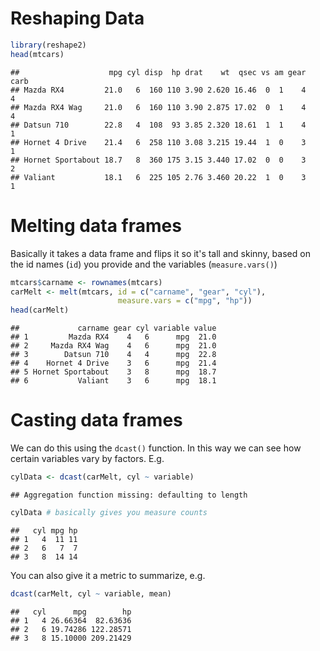 # Reshaping Data


```r
library(reshape2)
head(mtcars)
```

```
##                    mpg cyl disp  hp drat    wt  qsec vs am gear carb
## Mazda RX4         21.0   6  160 110 3.90 2.620 16.46  0  1    4    4
## Mazda RX4 Wag     21.0   6  160 110 3.90 2.875 17.02  0  1    4    4
## Datsun 710        22.8   4  108  93 3.85 2.320 18.61  1  1    4    1
## Hornet 4 Drive    21.4   6  258 110 3.08 3.215 19.44  1  0    3    1
## Hornet Sportabout 18.7   8  360 175 3.15 3.440 17.02  0  0    3    2
## Valiant           18.1   6  225 105 2.76 3.460 20.22  1  0    3    1
```

# Melting data frames

Basically it takes a data frame and flips it so it's tall and skinny, based on the id names (`id`) you provide and the variables (`measure.vars()`)

```r
mtcars$carname <- rownames(mtcars)
carMelt <- melt(mtcars, id = c("carname", "gear", "cyl"), 
                        measure.vars = c("mpg", "hp"))
head(carMelt)
```

```
##             carname gear cyl variable value
## 1         Mazda RX4    4   6      mpg  21.0
## 2     Mazda RX4 Wag    4   6      mpg  21.0
## 3        Datsun 710    4   4      mpg  22.8
## 4    Hornet 4 Drive    3   6      mpg  21.4
## 5 Hornet Sportabout    3   8      mpg  18.7
## 6           Valiant    3   6      mpg  18.1
```

# Casting data frames

We can do this using the `dcast()` function. In this way we can see how certain variables vary by factors. E.g. 


```r
cylData <- dcast(carMelt, cyl ~ variable)
```

```
## Aggregation function missing: defaulting to length
```

```r
cylData # basically gives you measure counts
```

```
##   cyl mpg hp
## 1   4  11 11
## 2   6   7  7
## 3   8  14 14
```

You can also give it a metric to summarize, e.g.

```r
dcast(carMelt, cyl ~ variable, mean)
```

```
##   cyl      mpg        hp
## 1   4 26.66364  82.63636
## 2   6 19.74286 122.28571
## 3   8 15.10000 209.21429
```
